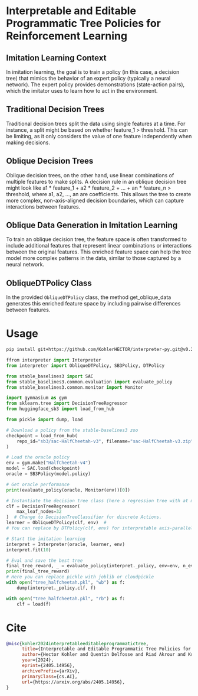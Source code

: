 # Interpretable and Editable Programmatic Tree Policies for Reinforcement Learning
## Imitation Learning Context
In imitation learning, the goal is to train a policy (in this case, a decision tree) that mimics the behavior of an expert policy (typically a neural network). The expert policy provides demonstrations (state-action pairs), which the imitator uses to learn how to act in the environment.

## Traditional Decision Trees
Traditional decision trees split the data using single features at a time. For instance, a split might be based on whether feature_1 > threshold. This can be limiting, as it only considers the value of one feature independently when making decisions.

## Oblique Decision Trees
Oblique decision trees, on the other hand, use linear combinations of multiple features to make splits. A decision rule in an oblique decision tree might look like a1 * feature_1 + a2 * feature_2 + ... + an * feature_n > threshold, where a1, a2, ..., an are coefficients. This allows the tree to create more complex, non-axis-aligned decision boundaries, which can capture interactions between features.

## Oblique Data Generation in Imitation Learning
To train an oblique decision tree, the feature space is often transformed to include additional features that represent linear combinations or interactions between the original features. This enriched feature space can help the tree model more complex patterns in the data, similar to those captured by a neural network.

## ObliqueDTPolicy Class
In the provided ```ObliqueDTPolicy``` class, the method get_oblique_data generates this enriched feature space by including pairwise differences between features.


# Usage
```bash
pip install git+https://github.com/KohlerHECTOR/interpreter-py.git@v0.2.1
```

```python
ffrom interpreter import Interpreter
from interpreter import ObliqueDTPolicy, SB3Policy, DTPolicy

from stable_baselines3 import SAC
from stable_baselines3.common.evaluation import evaluate_policy
from stable_baselines3.common.monitor import Monitor

import gymnasium as gym
from sklearn.tree import DecisionTreeRegressor
from huggingface_sb3 import load_from_hub

from pickle import dump, load

# Download a policy from the stable-baselines3 zoo
checkpoint = load_from_hub(
    repo_id="sb3/sac-HalfCheetah-v3", filename="sac-HalfCheetah-v3.zip"
)

# Load the oracle policy
env = gym.make("HalfCheetah-v4")
model = SAC.load(checkpoint)
oracle = SB3Policy(model.policy)

# Get oracle performance
print(evaluate_policy(oracle, Monitor(env))[0])

# Instantiate the decision tree class (here a regression tree with at most 16 leaves)
clf = DecisionTreeRegressor(
    max_leaf_nodes=32
)  # Change to DecisionTreeClassifier for discrete Actions.
learner = ObliqueDTPolicy(clf, env)  #
# You can replace by DTPolicy(clf, env) for interpretable axis-parallel DTs.

# Start the imitation learning
interpret = Interpreter(oracle, learner, env)
interpret.fit(10)

# Eval and save the best tree
final_tree_reward, _ = evaluate_policy(interpret._policy, env=env, n_eval_episodes=10)
print(final_tree_reward)
# Here you can replace pickle with joblib or cloudpickle
with open("tree_halfcheetah.pkl", "wb") as f:
    dump(interpret._policy.clf, f)

with open("tree_halfcheetah.pkl", "rb") as f:
    clf = load(f)

```

# Cite
```bibtex
@misc{kohler2024interpretableeditableprogrammatictree,
      title={Interpretable and Editable Programmatic Tree Policies for Reinforcement Learning}, 
      author={Hector Kohler and Quentin Delfosse and Riad Akrour and Kristian Kersting and Philippe Preux},
      year={2024},
      eprint={2405.14956},
      archivePrefix={arXiv},
      primaryClass={cs.AI},
      url={https://arxiv.org/abs/2405.14956}, 
}
```